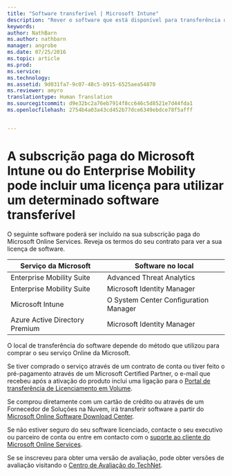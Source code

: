 ```yaml
---
title: "Software transferível | Microsoft Intune"
description: "Rever o software que está disponível para transferência que podem estar disponíveis com a sua subscrição do Intune ou do EMS."
keywords: 
author: NathBarn
ms.author: nathbarn
manager: angrobe
ms.date: 07/25/2016
ms.topic: article
ms.prod: 
ms.service: 
ms.technology: 
ms.assetid: 9d031fa7-9c07-48c5-b915-6525aea54870
ms.reviewer: amyro
translationtype: Human Translation
ms.sourcegitcommit: d9e32bc2a76eb7914f8cc646c5d8521e7d44fda1
ms.openlocfilehash: 2754b4a03a43cd452b77dce6349ebdce78f5afff


---
```


# A subscrição paga do Microsoft Intune ou do Enterprise Mobility pode incluir uma licença para utilizar um determinado software transferível

O seguinte software poderá ser incluído na sua subscrição paga do Microsoft Online Services. Reveja os termos do seu contrato para ver a sua licença de software.

| **Serviço da Microsoft**    | **Software no local**           |
| ------------- |-------------|
|Enterprise Mobility Suite |    Advanced Threat Analytics |
|Enterprise Mobility Suite |    Microsoft Identity Manager |
|Microsoft Intune | O System Center Configuration Manager |
|Azure Active Directory Premium |   Microsoft Identity Manager |

O local de transferência do software depende do método que utilizou para comprar o seu serviço Online da Microsoft.

Se tiver comprado o serviço através de um contrato de conta ou tiver feito o pré-pagamento através de um Microsoft Certified Partner, o e-mail que recebeu após a ativação do produto inclui uma ligação para o [Portal de transferência de Licenciamento em Volume](https://www.microsoft.com/Licensing/servicecenter/default.aspx).

Se comprou diretamente com um cartão de crédito ou através de um Fornecedor de Soluções na Nuvem, irá transferir software a partir do [Microsoft Online Software Download Center](https://www.microsoft.com/online/downloads/HomeRealmDiscovery.aspx).

Se não estiver seguro do seu software licenciado, contacte o seu executivo ou parceiro de conta ou entre em contacto com o [suporte ao cliente do Microsoft Online Services](https://technet.microsoft.com/en-us/dn932057.aspx).

Se se inscreveu para obter uma versão de avaliação, pode obter versões de avaliação visitando o [Centro de Avaliação do TechNet](https://www.microsoft.com/evalcenter/try).



<!--HONumber=Oct16_HO3-->


